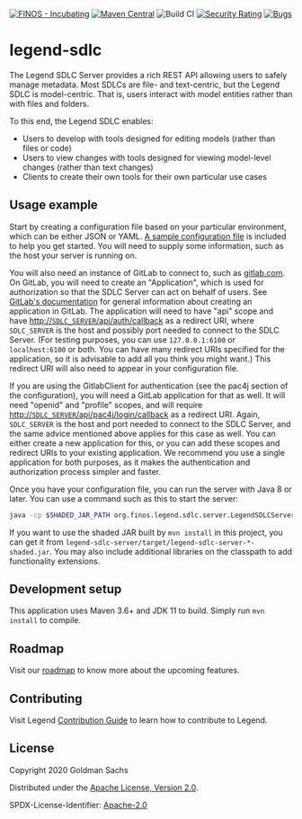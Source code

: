 [![FINOS - Incubating](https://cdn.jsdelivr.net/gh/finos/contrib-toolbox@master/images/badge-incubating.svg)](https://finosfoundation.atlassian.net/wiki/display/FINOS/Incubating)
[![Maven Central](https://img.shields.io/maven-central/v/org.finos.legend.sdlc/legend-sdlc.svg?maxAge=2592000)](http://search.maven.org/#search%7Cga%7C1%7Ca%3A%22legend-sdlc)
![Build CI](https://github.com/finos/legend-sdlc/workflows/Build%20CI/badge.svg)
[![Security Rating](https://sonarcloud.io/api/project_badges/measure?project=legend-sdlc&metric=security_rating&token=69394360757d5e1356312ddfee658a6b205e2c97)](https://sonarcloud.io/dashboard?id=legend-sdlc)
[![Bugs](https://sonarcloud.io/api/project_badges/measure?project=legend-sdlc&metric=bugs&token=69394360757d5e1356312ddfee658a6b205e2c97)](https://sonarcloud.io/dashboard?id=legend-sdlc)

# legend-sdlc

The Legend SDLC Server provides a rich REST API allowing users to safely manage metadata. Most SDLCs are file- and
text-centric, but the Legend SDLC is model-centric. That is, users interact with model entities rather than with files
and folders.

To this end, the Legend SDLC enables:

* Users to develop with tools designed for editing models (rather than files or code)
* Users to view changes with tools designed for viewing model-level changes (rather than text changes)
* Clients to create their own tools for their own particular use cases

## Usage example

Start by creating a configuration file based on your particular environment, which can be either JSON or YAML. 
[A sample configuration file](https://github.com/finos/legend-sdlc/blob/master/legend-sdlc-server/src/test/resources/config-sample.yaml)
is included to help you get started. You will need to supply some information, such as the host your server is running
on.

You will also need an instance of GitLab to connect to, such as [gitlab.com](https://gitlab.com). On GitLab, you will
need to create an "Application", which is used for authorization so that the SDLC Server can act on behalf of users.
See [GitLab's documentation](https://docs.gitlab.com/ee/api/oauth2.html) for general information about creating an
application in GitLab. The application will need to have "api" scope and
have [http://`SDLC_SERVER`/api/auth/callback](http://127.0.0.1:6100/api/auth/callback) as a redirect URI,
where `SDLC_SERVER` is the host and possibly port needed to connect to the SDLC Server. (For testing purposes, you can
use `127.0.0.1:6100` or `localhost:6100` or both. You can have many redirect URIs specified for the application, so it
is advisable to add all you think you might want.) This redirect URI will also need to appear in your configuration
file.

If you are using the GitlabClient for authentication (see the pac4j section of the configuration), you will need a
GitLab application for that as well. It will need "openid" and "profile" scopes, and will require
[http://`SDLC_SERVER`/api/pac4j/login/callback](http://127.0.0.1:6100/api/pac4j/login/callback) as a redirect URI.
Again, `SDLC_SERVER` is the host and port needed to connect to the SDLC Server, and the same advice mentioned above
applies for this case as well. You can either create a new application for this, or you can add these scopes and
redirect URIs to your existing application. We recommend you use a single application for both purposes, as it makes the
authentication and authorization process simpler and faster.

Once you have your configuration file, you can run the server with Java 8 or later. You can use a command such as this
to start the server:

```sh
java -cp $SHADED_JAR_PATH org.finos.legend.sdlc.server.LegendSDLCServer server $CONFIG_DIR/config.yaml
```

If you want to use the shaded JAR built by `mvn install` in this project, you can get it
from `legend-sdlc-server/target/legend-sdlc-server-*-shaded.jar`. You may also include additional libraries on the
classpath to add functionality extensions.

## Development setup

This application uses Maven 3.6+ and JDK 11 to build. Simply run `mvn install` to compile.

## Roadmap

Visit our [roadmap](https://github.com/finos/legend#roadmap) to know more about the upcoming features.

## Contributing

Visit Legend [Contribution Guide](https://github.com/finos/legend/blob/master/CONTRIBUTING.md) to learn how to
contribute to Legend.

## License

Copyright 2020 Goldman Sachs

Distributed under the [Apache License, Version 2.0](http://www.apache.org/licenses/LICENSE-2.0).

SPDX-License-Identifier: [Apache-2.0](https://spdx.org/licenses/Apache-2.0)
